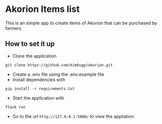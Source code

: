 # Akorion Items list

This is an simple app to create items of Akorion that can be purchased by farmers

## How to set it up

- Clone the application

`git clone https://github.com/kimbugp/akorion.git`

- Create a .env file using the .env.example file
- Install dependencies with

```
pip install -r requirements.txt
```

- Start the application with

```
flask run
```
- Go to the url `http://127.0.0.1:5000/` to view the appliation